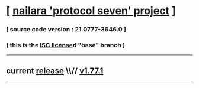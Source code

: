
# [ [nailara 'protocol seven' project](http://nailara.network/) ]

### [ source code version : 21.0777-3646.0 ]

### ( this is the [ISC license](license)d "base" branch )
---
## current [release](https://github.com/taekiten/nailara/releases) \\\\// [v1.77.1](https://github.com/taekiten/nailara/releases/tag/v1.77.1)
---
